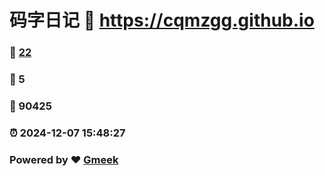 # 码字日记 :link: https://cqmzgg.github.io 
### :page_facing_up: [22](https://cqmzgg.github.io/tag.html) 
### :speech_balloon: 5 
### :hibiscus: 90425 
### :alarm_clock: 2024-12-07 15:48:27 
### Powered by :heart: [Gmeek](https://github.com/Meekdai/Gmeek)
